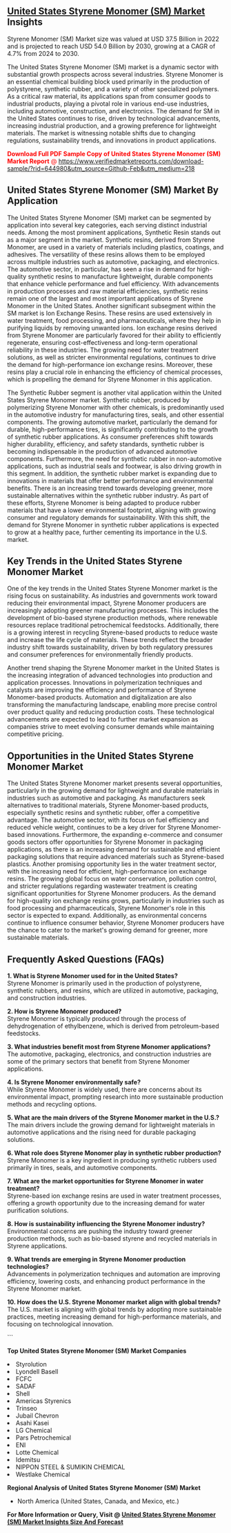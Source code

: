<h2><a href="https://www.verifiedmarketreports.com/download-sample/?rid=644980&amp;utm_source=Github-Feb&amp;utm_medium=218" target="_blank">United States Styrene Monomer (SM) Market</a> Insights</h2><p>Styrene Monomer (SM) Market size was valued at USD 37.5 Billion in 2022 and is projected to reach USD 54.0 Billion by 2030, growing at a CAGR of 4.7% from 2024 to 2030.</p><p> <p>The United States Styrene Monomer (SM) market is a dynamic sector with substantial growth prospects across several industries. Styrene Monomer is an essential chemical building block used primarily in the production of polystyrene, synthetic rubber, and a variety of other specialized polymers. As a critical raw material, its applications span from consumer goods to industrial products, playing a pivotal role in various end-use industries, including automotive, construction, and electronics. The demand for SM in the United States continues to rise, driven by technological advancements, increasing industrial production, and a growing preference for lightweight materials. The market is witnessing notable shifts due to changing regulations, sustainability trends, and innovations in product applications. <p><span class=""><span style="color: #ff0000;"><strong>Download Full PDF Sample Copy of United States Styrene Monomer (SM) Market Report</strong> @ </span><a href="https://www.verifiedmarketreports.com/download-sample/?rid=644980&amp;utm_source=Github-Feb&amp;utm_medium=218" target="_blank">https://www.verifiedmarketreports.com/download-sample/?rid=644980&amp;utm_source=Github-Feb&amp;utm_medium=218</a></span></p></p> <h2>United States Styrene Monomer (SM) Market By Application</h2> <p>The United States Styrene Monomer (SM) market can be segmented by application into several key categories, each serving distinct industrial needs. Among the most prominent applications, Synthetic Resin stands out as a major segment in the market. Synthetic resins, derived from Styrene Monomer, are used in a variety of materials including plastics, coatings, and adhesives. The versatility of these resins allows them to be employed across multiple industries such as automotive, packaging, and electronics. The automotive sector, in particular, has seen a rise in demand for high-quality synthetic resins to manufacture lightweight, durable components that enhance vehicle performance and fuel efficiency. With advancements in production processes and raw material efficiencies, synthetic resins remain one of the largest and most important applications of Styrene Monomer in the United States. Another significant subsegment within the SM market is Ion Exchange Resins. These resins are used extensively in water treatment, food processing, and pharmaceuticals, where they help in purifying liquids by removing unwanted ions. Ion exchange resins derived from Styrene Monomer are particularly favored for their ability to efficiently regenerate, ensuring cost-effectiveness and long-term operational reliability in these industries. The growing need for water treatment solutions, as well as stricter environmental regulations, continues to drive the demand for high-performance ion exchange resins. Moreover, these resins play a crucial role in enhancing the efficiency of chemical processes, which is propelling the demand for Styrene Monomer in this application. <p>The Synthetic Rubber segment is another vital application within the United States Styrene Monomer market. Synthetic rubber, produced by polymerizing Styrene Monomer with other chemicals, is predominantly used in the automotive industry for manufacturing tires, seals, and other essential components. The growing automotive market, particularly the demand for durable, high-performance tires, is significantly contributing to the growth of synthetic rubber applications. As consumer preferences shift towards higher durability, efficiency, and safety standards, synthetic rubber is becoming indispensable in the production of advanced automotive components. Furthermore, the need for synthetic rubber in non-automotive applications, such as industrial seals and footwear, is also driving growth in this segment. In addition, the synthetic rubber market is expanding due to innovations in materials that offer better performance and environmental benefits. There is an increasing trend towards developing greener, more sustainable alternatives within the synthetic rubber industry. As part of these efforts, Styrene Monomer is being adapted to produce rubber materials that have a lower environmental footprint, aligning with growing consumer and regulatory demands for sustainability. With this shift, the demand for Styrene Monomer in synthetic rubber applications is expected to grow at a healthy pace, further cementing its importance in the U.S. market.</p> <h2>Key Trends in the United States Styrene Monomer Market</h2> <p>One of the key trends in the United States Styrene Monomer market is the rising focus on sustainability. As industries and governments work toward reducing their environmental impact, Styrene Monomer producers are increasingly adopting greener manufacturing processes. This includes the development of bio-based styrene production methods, where renewable resources replace traditional petrochemical feedstocks. Additionally, there is a growing interest in recycling Styrene-based products to reduce waste and increase the life cycle of materials. These trends reflect the broader industry shift towards sustainability, driven by both regulatory pressures and consumer preferences for environmentally friendly products.</p> <p>Another trend shaping the Styrene Monomer market in the United States is the increasing integration of advanced technologies into production and application processes. Innovations in polymerization techniques and catalysts are improving the efficiency and performance of Styrene Monomer-based products. Automation and digitalization are also transforming the manufacturing landscape, enabling more precise control over product quality and reducing production costs. These technological advancements are expected to lead to further market expansion as companies strive to meet evolving consumer demands while maintaining competitive pricing.</p> <h2>Opportunities in the United States Styrene Monomer Market</h2> <p>The United States Styrene Monomer market presents several opportunities, particularly in the growing demand for lightweight and durable materials in industries such as automotive and packaging. As manufacturers seek alternatives to traditional materials, Styrene Monomer-based products, especially synthetic resins and synthetic rubber, offer a competitive advantage. The automotive sector, with its focus on fuel efficiency and reduced vehicle weight, continues to be a key driver for Styrene Monomer-based innovations. Furthermore, the expanding e-commerce and consumer goods sectors offer opportunities for Styrene Monomer in packaging applications, as there is an increasing demand for sustainable and efficient packaging solutions that require advanced materials such as Styrene-based plastics. Another promising opportunity lies in the water treatment sector, with the increasing need for efficient, high-performance ion exchange resins. The growing global focus on water conservation, pollution control, and stricter regulations regarding wastewater treatment is creating significant opportunities for Styrene Monomer producers. As the demand for high-quality ion exchange resins grows, particularly in industries such as food processing and pharmaceuticals, Styrene Monomer's role in this sector is expected to expand. Additionally, as environmental concerns continue to influence consumer behavior, Styrene Monomer producers have the chance to cater to the market's growing demand for greener, more sustainable materials.</p> <h2>Frequently Asked Questions (FAQs)</h2> <p><b>1. What is Styrene Monomer used for in the United States?</b><br>Styrene Monomer is primarily used in the production of polystyrene, synthetic rubbers, and resins, which are utilized in automotive, packaging, and construction industries.</p> <p><b>2. How is Styrene Monomer produced?</b><br>Styrene Monomer is typically produced through the process of dehydrogenation of ethylbenzene, which is derived from petroleum-based feedstocks.</p> <p><b>3. What industries benefit most from Styrene Monomer applications?</b><br>The automotive, packaging, electronics, and construction industries are some of the primary sectors that benefit from Styrene Monomer applications.</p> <p><b>4. Is Styrene Monomer environmentally safe?</b><br>While Styrene Monomer is widely used, there are concerns about its environmental impact, prompting research into more sustainable production methods and recycling options.</p> <p><b>5. What are the main drivers of the Styrene Monomer market in the U.S.?</b><br>The main drivers include the growing demand for lightweight materials in automotive applications and the rising need for durable packaging solutions.</p> <p><b>6. What role does Styrene Monomer play in synthetic rubber production?</b><br>Styrene Monomer is a key ingredient in producing synthetic rubbers used primarily in tires, seals, and automotive components.</p> <p><b>7. What are the market opportunities for Styrene Monomer in water treatment?</b><br>Styrene-based ion exchange resins are used in water treatment processes, offering a growth opportunity due to the increasing demand for water purification solutions.</p> <p><b>8. How is sustainability influencing the Styrene Monomer industry?</b><br>Environmental concerns are pushing the industry toward greener production methods, such as bio-based styrene and recycled materials in Styrene applications.</p> <p><b>9. What trends are emerging in Styrene Monomer production technologies?</b><br>Advancements in polymerization techniques and automation are improving efficiency, lowering costs, and enhancing product performance in the Styrene Monomer market.</p> <p><b>10. How does the U.S. Styrene Monomer market align with global trends?</b><br>The U.S. market is aligning with global trends by adopting more sustainable practices, meeting increasing demand for high-performance materials, and focusing on technological innovation.</p> ```</p><p><strong>Top United States Styrene Monomer (SM) Market Companies</strong></p><div data-test-id=""><p><li>Styrolution</li><li> Lyondell Basell</li><li> FCFC</li><li> SADAF</li><li> Shell</li><li> Americas Styrenics</li><li> Trinseo</li><li> Jubail Chevron</li><li> Asahi Kasei</li><li> LG Chemical</li><li> Pars Petrochemical</li><li> ENI</li><li> Lotte Chemical</li><li> Idemitsu</li><li> NIPPON STEEL & SUMIKIN CHEMICAL</li><li> Westlake Chemical</li></p><div><strong>Regional Analysis of&nbsp;United States Styrene Monomer (SM) Market</strong></div><ul><li dir="ltr"><p dir="ltr">North America&nbsp;(United States, Canada, and Mexico, etc.)</p></li></ul><p><strong>For More Information or Query, Visit @&nbsp;</strong><strong><a href="https://www.verifiedmarketreports.com/product/styrene-monomer-sm-market/?utm_source=Github-Feb&amp;utm_medium=218" target="_blank">United States Styrene Monomer (SM) Market Insights Size And Forecast</a></strong></p></div>
